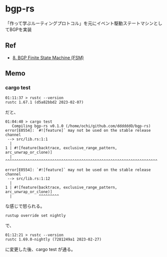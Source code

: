 # bgp-rs
「作って学ぶルーティングプロトコル」を元にイベント駆動ステートマシンとしてBGPを実装

## Ref
- [8.  BGP Finite State Machine (FSM)](https://www.rfc-editor.org/rfc/rfc4271#section-8)

## Memo
### cargo test
```console
01:11:37 > rustc --version
rustc 1.67.1 (d5a82bbd2 2023-02-07)
```
だと、

```console
01:04:40 > cargo test
   Compiling bgp-rs v0.1.0 (/home/ochi/github.com/ddddddO/bgp-rs)
error[E0554]: `#![feature]` may not be used on the stable release channel
 --> src/lib.rs:1:1
  |
1 | #![feature(backtrace, exclusive_range_pattern, arc_unwrap_or_clone)]
  | ^^^^^^^^^^^^^^^^^^^^^^^^^^^^^^^^^^^^^^^^^^^^^^^^^^^^^^^^^^^^^^^^^^^^

error[E0554]: `#![feature]` may not be used on the stable release channel
 --> src/lib.rs:1:12
  |
1 | #![feature(backtrace, exclusive_range_pattern, arc_unwrap_or_clone)]
  |            ^^^^^^^^^
```

な感じで怒られる。

```console
rustup override set nightly
```
で、
```console
01:12:21 > rustc --version
rustc 1.69.0-nightly (7281249a1 2023-02-27)
```

に変更した後、cargo test が通る。
